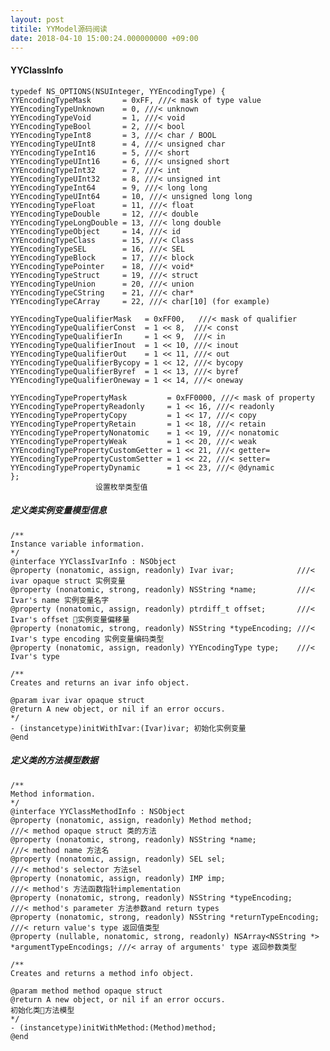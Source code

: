```yaml
---
layout: post
titile: YYModel源码阅读
date: 2018-04-10 15:00:24.000000000 +09:00
---
```



#### YYClassInfo
    typedef NS_OPTIONS(NSUInteger, YYEncodingType) {
    YYEncodingTypeMask       = 0xFF, ///< mask of type value
    YYEncodingTypeUnknown    = 0, ///< unknown
    YYEncodingTypeVoid       = 1, ///< void
    YYEncodingTypeBool       = 2, ///< bool
    YYEncodingTypeInt8       = 3, ///< char / BOOL
    YYEncodingTypeUInt8      = 4, ///< unsigned char
    YYEncodingTypeInt16      = 5, ///< short
    YYEncodingTypeUInt16     = 6, ///< unsigned short
    YYEncodingTypeInt32      = 7, ///< int
    YYEncodingTypeUInt32     = 8, ///< unsigned int
    YYEncodingTypeInt64      = 9, ///< long long
    YYEncodingTypeUInt64     = 10, ///< unsigned long long
    YYEncodingTypeFloat      = 11, ///< float
    YYEncodingTypeDouble     = 12, ///< double
    YYEncodingTypeLongDouble = 13, ///< long double
    YYEncodingTypeObject     = 14, ///< id
    YYEncodingTypeClass      = 15, ///< Class
    YYEncodingTypeSEL        = 16, ///< SEL
    YYEncodingTypeBlock      = 17, ///< block
    YYEncodingTypePointer    = 18, ///< void*
    YYEncodingTypeStruct     = 19, ///< struct
    YYEncodingTypeUnion      = 20, ///< union
    YYEncodingTypeCString    = 21, ///< char*
    YYEncodingTypeCArray     = 22, ///< char[10] (for example)
    
    YYEncodingTypeQualifierMask   = 0xFF00,   ///< mask of qualifier
    YYEncodingTypeQualifierConst  = 1 << 8,  ///< const
    YYEncodingTypeQualifierIn     = 1 << 9,  ///< in
    YYEncodingTypeQualifierInout  = 1 << 10, ///< inout
    YYEncodingTypeQualifierOut    = 1 << 11, ///< out
    YYEncodingTypeQualifierBycopy = 1 << 12, ///< bycopy
    YYEncodingTypeQualifierByref  = 1 << 13, ///< byref
    YYEncodingTypeQualifierOneway = 1 << 14, ///< oneway
    
    YYEncodingTypePropertyMask         = 0xFF0000, ///< mask of property
    YYEncodingTypePropertyReadonly     = 1 << 16, ///< readonly
    YYEncodingTypePropertyCopy         = 1 << 17, ///< copy
    YYEncodingTypePropertyRetain       = 1 << 18, ///< retain
    YYEncodingTypePropertyNonatomic    = 1 << 19, ///< nonatomic
    YYEncodingTypePropertyWeak         = 1 << 20, ///< weak
    YYEncodingTypePropertyCustomGetter = 1 << 21, ///< getter=
    YYEncodingTypePropertyCustomSetter = 1 << 22, ///< setter=
    YYEncodingTypePropertyDynamic      = 1 << 23, ///< @dynamic
    };  
                       设置枚举类型值


##### 定义类实例变量模型信息
    /**
    Instance variable information.
    */
    @interface YYClassIvarInfo : NSObject
    @property (nonatomic, assign, readonly) Ivar ivar;              ///< ivar opaque struct 实例变量
    @property (nonatomic, strong, readonly) NSString *name;         ///< Ivar's name 实例变量名字
    @property (nonatomic, assign, readonly) ptrdiff_t offset;       ///< Ivar's offset 实例变量偏移量
    @property (nonatomic, strong, readonly) NSString *typeEncoding; ///< Ivar's type encoding 实例变量编码类型
    @property (nonatomic, assign, readonly) YYEncodingType type;    ///< Ivar's type

    /**
    Creates and returns an ivar info object.
 
    @param ivar ivar opaque struct
    @return A new object, or nil if an error occurs.
    */
    - (instancetype)initWithIvar:(Ivar)ivar; 初始化实例变量
    @end


##### 定义类的方法模型数据

    /**
    Method information.
    */
    @interface YYClassMethodInfo : NSObject
    @property (nonatomic, assign, readonly) Method method;                  ///< method opaque struct 类的方法
    @property (nonatomic, strong, readonly) NSString *name;                 ///< method name 方法名
    @property (nonatomic, assign, readonly) SEL sel;                        ///< method's selector 方法sel
    @property (nonatomic, assign, readonly) IMP imp;                        ///< method's 方法函数指针implementation
    @property (nonatomic, strong, readonly) NSString *typeEncoding;         ///< method's parameter 方法参数and return types
    @property (nonatomic, strong, readonly) NSString *returnTypeEncoding;   ///< return value's type 返回值类型
    @property (nullable, nonatomic, strong, readonly) NSArray<NSString *> *argumentTypeEncodings; ///< array of arguments' type 返回参数类型

    /**
    Creates and returns a method info object.
 
    @param method method opaque struct
    @return A new object, or nil if an error occurs.
    初始化类方法模型
    */
    - (instancetype)initWithMethod:(Method)method; 
    @end
